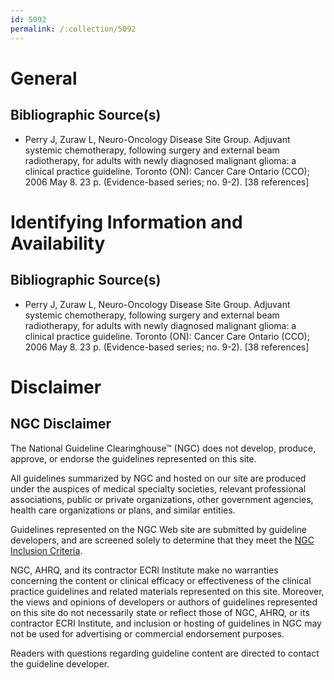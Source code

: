 ```yaml
---
id: 5092
permalink: /:collection/5092
---
```


# General

## Bibliographic Source(s)

- Perry J, Zuraw L, Neuro-Oncology Disease Site Group. Adjuvant systemic chemotherapy, following surgery and external beam radiotherapy, for adults with newly diagnosed malignant glioma: a clinical practice guideline. Toronto (ON): Cancer Care Ontario (CCO); 2006 May 8. 23 p. (Evidence-based series; no. 9-2). [38 references]

# Identifying Information and Availability

## Bibliographic Source(s)

- Perry J, Zuraw L, Neuro-Oncology Disease Site Group. Adjuvant systemic chemotherapy, following surgery and external beam radiotherapy, for adults with newly diagnosed malignant glioma: a clinical practice guideline. Toronto (ON): Cancer Care Ontario (CCO); 2006 May 8. 23 p. (Evidence-based series; no. 9-2). [38 references]

# Disclaimer

## NGC Disclaimer

The National Guideline Clearinghouse™ (NGC) does not develop, produce, approve, or endorse the guidelines represented on this site.

All guidelines summarized by NGC and hosted on our site are produced under the auspices of medical specialty societies, relevant professional associations, public or private organizations, other government agencies, health care organizations or plans, and similar entities.

Guidelines represented on the NGC Web site are submitted by guideline developers, and are screened solely to determine that they meet the [NGC Inclusion Criteria](/help-and-about/summaries/inclusion-criteria).

NGC, AHRQ, and its contractor ECRI Institute make no warranties concerning the content or clinical efficacy or effectiveness of the clinical practice guidelines and related materials represented on this site. Moreover, the views and opinions of developers or authors of guidelines represented on this site do not necessarily state or reflect those of NGC, AHRQ, or its contractor ECRI Institute, and inclusion or hosting of guidelines in NGC may not be used for advertising or commercial endorsement purposes.

Readers with questions regarding guideline content are directed to contact the guideline developer.

